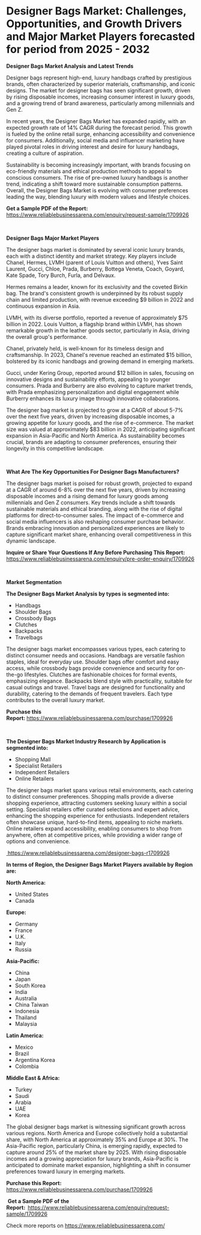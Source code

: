 <p><h1>Designer Bags Market: Challenges, Opportunities, and Growth Drivers and Major Market Players forecasted for period from 2025 - 2032</h1></p><p><strong>Designer Bags Market Analysis and Latest Trends</strong></p>
<p><p>Designer bags represent high-end, luxury handbags crafted by prestigious brands, often characterized by superior materials, craftsmanship, and iconic designs. The market for designer bags has seen significant growth, driven by rising disposable incomes, increasing consumer interest in luxury goods, and a growing trend of brand awareness, particularly among millennials and Gen Z.</p><p>In recent years, the Designer Bags Market has expanded rapidly, with an expected growth rate of 14% CAGR during the forecast period. This growth is fueled by the online retail surge, enhancing accessibility and convenience for consumers. Additionally, social media and influencer marketing have played pivotal roles in driving interest and desire for luxury handbags, creating a culture of aspiration.</p><p>Sustainability is becoming increasingly important, with brands focusing on eco-friendly materials and ethical production methods to appeal to conscious consumers. The rise of pre-owned luxury handbags is another trend, indicating a shift toward more sustainable consumption patterns. Overall, the Designer Bags Market is evolving with consumer preferences leading the way, blending luxury with modern values and lifestyle choices.</p></p>
<p><strong>Get a Sample PDF of the Report:&nbsp;</strong> <a href="https://www.reliablebusinessarena.com/enquiry/request-sample/1709926?utm_campaign=2288&utm_medium=2&utm_source=Github&utm_content=ia&utm_term=07022025&utm_id=designer-bags">https://www.reliablebusinessarena.com/enquiry/request-sample/1709926</a></p>
<p>&nbsp;</p>
<p><strong>Designer Bags Major Market Players</strong></p>
<p><p>The designer bags market is dominated by several iconic luxury brands, each with a distinct identity and market strategy. Key players include Chanel, Hermes, LVMH (parent of Louis Vuitton and others), Yves Saint Laurent, Gucci, Chloe, Prada, Burberry, Bottega Veneta, Coach, Goyard, Kate Spade, Tory Burch, Furla, and Delvaux.</p><p>Hermes remains a leader, known for its exclusivity and the coveted Birkin bag. The brand's consistent growth is underpinned by its robust supply chain and limited production, with revenue exceeding $9 billion in 2022 and continuous expansion in Asia.</p><p>LVMH, with its diverse portfolio, reported a revenue of approximately $75 billion in 2022. Louis Vuitton, a flagship brand within LVMH, has shown remarkable growth in the leather goods sector, particularly in Asia, driving the overall group's performance.</p><p>Chanel, privately held, is well-known for its timeless design and craftsmanship. In 2023, Chanel's revenue reached an estimated $15 billion, bolstered by its iconic handbags and growing demand in emerging markets.</p><p>Gucci, under Kering Group, reported around $12 billion in sales, focusing on innovative designs and sustainability efforts, appealing to younger consumers. Prada and Burberry are also evolving to capture market trends, with Prada emphasizing personalization and digital engagement while Burberry enhances its luxury image through innovative collaborations.</p><p>The designer bag market is projected to grow at a CAGR of about 5-7% over the next five years, driven by increasing disposable incomes, a growing appetite for luxury goods, and the rise of e-commerce. The market size was valued at approximately $83 billion in 2022, anticipating significant expansion in Asia-Pacific and North America. As sustainability becomes crucial, brands are adapting to consumer preferences, ensuring their longevity in this competitive landscape.</p></p>
<p>&nbsp;</p>
<p><strong>What Are The Key Opportunities For Designer Bags Manufacturers?</strong></p>
<p><p>The designer bags market is poised for robust growth, projected to expand at a CAGR of around 6-8% over the next five years, driven by increasing disposable incomes and a rising demand for luxury goods among millennials and Gen Z consumers. Key trends include a shift towards sustainable materials and ethical branding, along with the rise of digital platforms for direct-to-consumer sales. The impact of e-commerce and social media influencers is also reshaping consumer purchase behavior. Brands embracing innovation and personalized experiences are likely to capture significant market share, enhancing overall competitiveness in this dynamic landscape.</p></p>
<p><strong>Inquire or Share Your Questions If Any Before Purchasing This Report:</strong> <a href="https://www.reliablebusinessarena.com/enquiry/pre-order-enquiry/1709926?utm_campaign=2288&utm_medium=2&utm_source=Github&utm_content=ia&utm_term=07022025&utm_id=designer-bags">https://www.reliablebusinessarena.com/enquiry/pre-order-enquiry/1709926</a></p>
<p>&nbsp;</p>
<p><strong>Market Segmentation</strong></p>
<p><strong>The Designer Bags Market Analysis by types is segmented into:</strong></p>
<p><ul><li>Handbags</li><li>Shoulder Bags</li><li>Crossbody Bags</li><li>Clutches</li><li>Backpacks</li><li>Travelbags</li></ul></p>
<p><p>The designer bags market encompasses various types, each catering to distinct consumer needs and occasions. Handbags are versatile fashion staples, ideal for everyday use. Shoulder bags offer comfort and easy access, while crossbody bags provide convenience and security for on-the-go lifestyles. Clutches are fashionable choices for formal events, emphasizing elegance. Backpacks blend style with practicality, suitable for casual outings and travel. Travel bags are designed for functionality and durability, catering to the demands of frequent travelers. Each type contributes to the overall luxury market.</p></p>
<p><strong>Purchase this Report:&nbsp;</strong><a href="https://www.reliablebusinessarena.com/purchase/1709926?utm_campaign=2288&utm_medium=2&utm_source=Github&utm_content=ia&utm_term=07022025&utm_id=designer-bags">https://www.reliablebusinessarena.com/purchase/1709926</a></p>
<p>&nbsp;</p>
<p><strong>The Designer Bags Market Industry Research by Application is segmented into:</strong></p>
<p><ul><li>Shopping Mall</li><li>Specialist Retailers</li><li>Independent Retailers</li><li>Online Retailers</li></ul></p>
<p><p>The designer bags market spans various retail environments, each catering to distinct consumer preferences. Shopping malls provide a diverse shopping experience, attracting customers seeking luxury within a social setting. Specialist retailers offer curated selections and expert advice, enhancing the shopping experience for enthusiasts. Independent retailers often showcase unique, hard-to-find items, appealing to niche markets. Online retailers expand accessibility, enabling consumers to shop from anywhere, often at competitive prices, while providing a wider range of options and convenience.</p></p>
<p><a href="https://www.reliablebusinessarena.com/designer-bags-r1709926?utm_campaign=2288&utm_medium=2&utm_source=Github&utm_content=ia&utm_term=07022025&utm_id=designer-bags">&nbsp;https://www.reliablebusinessarena.com/designer-bags-r1709926</a></p>
<p><strong>In terms of Region, the Designer Bags Market Players available by Region are:</strong></p>
<p>
    <p> <strong> North America: </strong>
        <ul>
            <li>United States</li>
            <li>Canada</li>
        </ul>
        </p> 
    <p> <strong> Europe: </strong>
        <ul>
            <li>Germany</li>
            <li>France</li>
            <li>U.K.</li>
            <li>Italy</li>
            <li>Russia</li>
        </ul>
        </p> 
    <p> <strong> Asia-Pacific: </strong>
        <ul>
            <li>China</li>
            <li>Japan</li>
            <li>South Korea</li>
            <li>India</li>
            <li>Australia</li>
            <li>China Taiwan</li>
            <li>Indonesia</li>
            <li>Thailand</li>
            <li>Malaysia</li>
        </ul>
        </p> 
    <p> <strong> Latin America: </strong>
        <ul>
            <li>Mexico</li>
            <li>Brazil</li>
            <li>Argentina Korea</li>
            <li>Colombia</li>
        </ul>
        </p> 
    <p> <strong> Middle East & Africa: </strong>
        <ul>
            <li>Turkey</li>
            <li>Saudi</li>
            <li>Arabia</li>
            <li>UAE</li>
            <li>Korea</li>
        </ul>
    </p>
    </p>
<p><p>The global designer bags market is witnessing significant growth across various regions. North America and Europe collectively hold a substantial share, with North America at approximately 35% and Europe at 30%. The Asia-Pacific region, particularly China, is emerging rapidly, expected to capture around 25% of the market share by 2025. With rising disposable incomes and a growing appreciation for luxury brands, Asia-Pacific is anticipated to dominate market expansion, highlighting a shift in consumer preferences toward luxury in emerging markets.</p></p>
<p><strong>Purchase this Report: </strong><a href="https://www.reliablebusinessarena.com/purchase/1709926?utm_campaign=2288&utm_medium=2&utm_source=Github&utm_content=ia&utm_term=07022025&utm_id=designer-bags">https://www.reliablebusinessarena.com/purchase/1709926</a></p>
<p>&nbsp;<strong>Get a Sample PDF of the Report:&nbsp;&nbsp;</strong><a href="https://www.reliablebusinessarena.com/enquiry/request-sample/1709926?utm_campaign=2288&utm_medium=2&utm_source=Github&utm_content=ia&utm_term=07022025&utm_id=designer-bags">https://www.reliablebusinessarena.com/enquiry/request-sample/1709926</a></p>
<p><strong></strong></p>
<p>Check more reports on <a href="https://www.reliablebusinessarena.com/?utm_campaign=2288&utm_medium=2&utm_source=Github&utm_content=ia&utm_term=07022025&utm_id=designer-bags">https://www.reliablebusinessarena.com/</a></p>